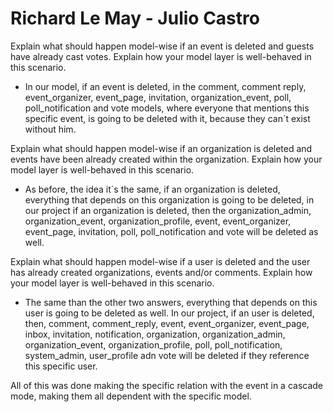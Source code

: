 # Richard Le May - Julio Castro

Explain what should happen model-wise if an event is deleted and guests have already cast votes. Explain how your model layer is well-behaved in this scenario.

- In our model, if an event is deleted, in the comment, comment reply, event_organizer, event_page, invitation, organization_event, poll, poll_notification and vote models, where everyone that mentions this specific event, is going to be deleted with it, because they can´t exist without him.

Explain what should happen model-wise if an organization is deleted and events have been already created within the organization. Explain how your model layer is well-behaved in this scenario.

- As before, the idea it´s the same, if an organization is deleted, everything that depends on this organization is going to be deleted, in our project if an organization is deleted, then the organization_admin, organization_event, organization_profile, event, event_organizer, event_page, invitation, poll, poll_notification and vote will be deleted as well.

Explain what should happen model-wise if a user is deleted and the user has already created organizations, events and/or comments. Explain how your model layer is well-behaved in this scenario.

- The same than the other two answers, everything that depends on this user is going to be deleted as well. In our project, if an user is deleted, then, comment, comment_reply, event, event_organizer, event_page, inbox, invitation, notification, organization, organization_admin, organization_event, organization_profile, poll, poll_notification, system_admin, user_profile adn vote will be deleted if they reference this specific user.

All of this was done making the specific relation with the event in a cascade mode, making them all dependent with the specific model.
